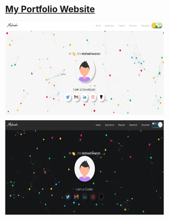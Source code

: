 <h1> <a href="https://MaheshwaranCV.github.io/Portfolio">My Portfolio Website </a> </h1>

<img
              src="assets/images/Snapshot_1.png"
              alt=""
              height="300"
              width="550"
            />
          
<img
              src="assets/images/Snapshot_2.png"
              alt=""
              height="300"
              width="550"
            />
